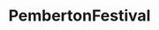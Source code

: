 ---
title: PembertonFestival
crosslinks:
- wayhome
- KendrickLamar
- ImGoingToHellForThis
- PokemongoSeattle
---